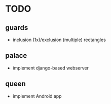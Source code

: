TODO
====

guards
------

* inclusion (1x)/exclusion (multiple) rectangles


palace
------

* implement django-based webserver


queen
-----

* implement Android app
